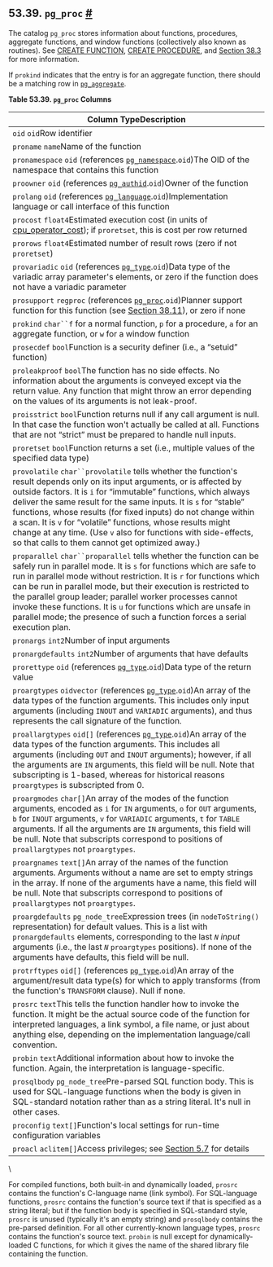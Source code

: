## 53.39. `pg_proc` [#](#CATALOG-PG-PROC)

The catalog `pg_proc` stores information about functions, procedures, aggregate functions, and window functions (collectively also known as routines). See [CREATE FUNCTION](sql-createfunction "CREATE FUNCTION"), [CREATE PROCEDURE](sql-createprocedure "CREATE PROCEDURE"), and [Section 38.3](xfunc "38.3. User-Defined Functions") for more information.

If `prokind` indicates that the entry is for an aggregate function, there should be a matching row in [`pg_aggregate`](catalog-pg-aggregate "53.2. pg_aggregate").

**Table 53.39. `pg_proc` Columns**

| Column TypeDescription                                                                                                                                                                                                                                                                                                                                                                                                                                                                                                    |
| ------------------------------------------------------------------------------------------------------------------------------------------------------------------------------------------------------------------------------------------------------------------------------------------------------------------------------------------------------------------------------------------------------------------------------------------------------------------------------------------------------------------------- |
| `oid` `oid`Row identifier                                                                                                                                                                                                                                                                                                                                                                                                                                                                                                 |
| `proname` `name`Name of the function                                                                                                                                                                                                                                                                                                                                                                                                                                                                                      |
| `pronamespace` `oid` (references [`pg_namespace`](catalog-pg-namespace "53.32. pg_namespace").`oid`)The OID of the namespace that contains this function                                                                                                                                                                                                                                                                                                                                                             |
| `proowner` `oid` (references [`pg_authid`](catalog-pg-authid "53.8. pg_authid").`oid`)Owner of the function                                                                                                                                                                                                                                                                                                                                                                                                          |
| `prolang` `oid` (references [`pg_language`](catalog-pg-language "53.29. pg_language").`oid`)Implementation language or call interface of this function                                                                                                                                                                                                                                                                                                                                                               |
| `procost` `float4`Estimated execution cost (in units of [cpu\_operator\_cost](runtime-config-query#GUC-CPU-OPERATOR-COST)); if `proretset`, this is cost per row returned                                                                                                                                                                                                                                                                                                                                            |
| `prorows` `float4`Estimated number of result rows (zero if not `proretset`)                                                                                                                                                                                                                                                                                                                                                                                                                                               |
| `provariadic` `oid` (references [`pg_type`](catalog-pg-type "53.64. pg_type").`oid`)Data type of the variadic array parameter's elements, or zero if the function does not have a variadic parameter                                                                                                                                                                                                                                                                                                                 |
| `prosupport` `regproc` (references [`pg_proc`](catalog-pg-proc "53.39. pg_proc").`oid`)Planner support function for this function (see [Section 38.11](xfunc-optimization "38.11. Function Optimization Information")), or zero if none                                                                                                                                                                                                                                                                         |
| `prokind` `char``f` for a normal function, `p` for a procedure, `a` for an aggregate function, or `w` for a window function                                                                                                                                                                                                                                                                                                                                                                                               |
| `prosecdef` `bool`Function is a security definer (i.e., a “setuid” function)                                                                                                                                                                                                                                                                                                                                                                                                                                              |
| `proleakproof` `bool`The function has no side effects. No information about the arguments is conveyed except via the return value. Any function that might throw an error depending on the values of its arguments is not leak-proof.                                                                                                                                                                                                                                                                                     |
| `proisstrict` `bool`Function returns null if any call argument is null. In that case the function won't actually be called at all. Functions that are not “strict” must be prepared to handle null inputs.                                                                                                                                                                                                                                                                                                                |
| `proretset` `bool`Function returns a set (i.e., multiple values of the specified data type)                                                                                                                                                                                                                                                                                                                                                                                                                               |
| `provolatile` `char``provolatile` tells whether the function's result depends only on its input arguments, or is affected by outside factors. It is `i` for “immutable” functions, which always deliver the same result for the same inputs. It is `s` for “stable” functions, whose results (for fixed inputs) do not change within a scan. It is `v` for “volatile” functions, whose results might change at any time. (Use `v` also for functions with side-effects, so that calls to them cannot get optimized away.) |
| `proparallel` `char``proparallel` tells whether the function can be safely run in parallel mode. It is `s` for functions which are safe to run in parallel mode without restriction. It is `r` for functions which can be run in parallel mode, but their execution is restricted to the parallel group leader; parallel worker processes cannot invoke these functions. It is `u` for functions which are unsafe in parallel mode; the presence of such a function forces a serial execution plan.                       |
| `pronargs` `int2`Number of input arguments                                                                                                                                                                                                                                                                                                                                                                                                                                                                                |
| `pronargdefaults` `int2`Number of arguments that have defaults                                                                                                                                                                                                                                                                                                                                                                                                                                                            |
| `prorettype` `oid` (references [`pg_type`](catalog-pg-type "53.64. pg_type").`oid`)Data type of the return value                                                                                                                                                                                                                                                                                                                                                                                                     |
| `proargtypes` `oidvector` (references [`pg_type`](catalog-pg-type "53.64. pg_type").`oid`)An array of the data types of the function arguments. This includes only input arguments (including `INOUT` and `VARIADIC` arguments), and thus represents the call signature of the function.                                                                                                                                                                                                                             |
| `proallargtypes` `oid[]` (references [`pg_type`](catalog-pg-type "53.64. pg_type").`oid`)An array of the data types of the function arguments. This includes all arguments (including `OUT` and `INOUT` arguments); however, if all the arguments are `IN` arguments, this field will be null. Note that subscripting is 1-based, whereas for historical reasons `proargtypes` is subscripted from 0.                                                                                                                |
| `proargmodes` `char[]`An array of the modes of the function arguments, encoded as `i` for `IN` arguments, `o` for `OUT` arguments, `b` for `INOUT` arguments, `v` for `VARIADIC` arguments, `t` for `TABLE` arguments. If all the arguments are `IN` arguments, this field will be null. Note that subscripts correspond to positions of `proallargtypes` not `proargtypes`.                                                                                                                                              |
| `proargnames` `text[]`An array of the names of the function arguments. Arguments without a name are set to empty strings in the array. If none of the arguments have a name, this field will be null. Note that subscripts correspond to positions of `proallargtypes` not `proargtypes`.                                                                                                                                                                                                                                 |
| `proargdefaults` `pg_node_tree`Expression trees (in `nodeToString()` representation) for default values. This is a list with `pronargdefaults` elements, corresponding to the last *`N`* *input* arguments (i.e., the last *`N`* `proargtypes` positions). If none of the arguments have defaults, this field will be null.                                                                                                                                                                                               |
| `protrftypes` `oid[]` (references [`pg_type`](catalog-pg-type "53.64. pg_type").`oid`)An array of the argument/result data type(s) for which to apply transforms (from the function's `TRANSFORM` clause). Null if none.                                                                                                                                                                                                                                                                                             |
| `prosrc` `text`This tells the function handler how to invoke the function. It might be the actual source code of the function for interpreted languages, a link symbol, a file name, or just about anything else, depending on the implementation language/call convention.                                                                                                                                                                                                                                               |
| `probin` `text`Additional information about how to invoke the function. Again, the interpretation is language-specific.                                                                                                                                                                                                                                                                                                                                                                                                   |
| `prosqlbody` `pg_node_tree`Pre-parsed SQL function body. This is used for SQL-language functions when the body is given in SQL-standard notation rather than as a string literal. It's null in other cases.                                                                                                                                                                                                                                                                                                               |
| `proconfig` `text[]`Function's local settings for run-time configuration variables                                                                                                                                                                                                                                                                                                                                                                                                                                        |
| `proacl` `aclitem[]`Access privileges; see [Section 5.7](ddl-priv "5.7. Privileges") for details                                                                                                                                                                                                                                                                                                                                                                                                                     |

\

For compiled functions, both built-in and dynamically loaded, `prosrc` contains the function's C-language name (link symbol). For SQL-language functions, `prosrc` contains the function's source text if that is specified as a string literal; but if the function body is specified in SQL-standard style, `prosrc` is unused (typically it's an empty string) and `prosqlbody` contains the pre-parsed definition. For all other currently-known language types, `prosrc` contains the function's source text. `probin` is null except for dynamically-loaded C functions, for which it gives the name of the shared library file containing the function.